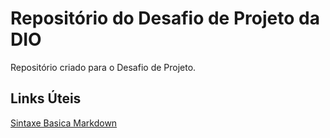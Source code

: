 # Repositório do Desafio de Projeto da DIO
Repositório criado para o Desafio de Projeto.

## Links Úteis
[Sintaxe Basica Markdown](https://markdownguide.org/basic-syntax/)
